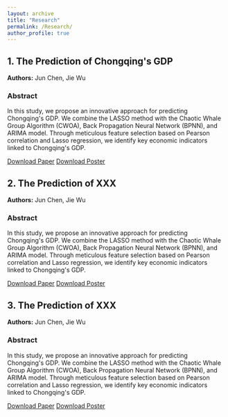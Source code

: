 ```yaml
---
layout: archive
title: "Research"
permalink: /Research/
author_profile: true
---
```


## 1. The Prediction of Chongqing's GDP

**Authors:** Jun Chen, Jie Wu  

### Abstract

In this study, we propose an innovative approach for predicting Chongqing's GDP. We combine the LASSO method with the Chaotic Whale Group Algorithm (CWOA), Back Propagation Neural Network (BPNN), and ARIMA model. Through meticulous feature selection based on Pearson correlation and Lasso regression, we identify key economic indicators linked to Chongqing's GDP.

[Download Paper](http://ChenJuntao1.github.io/files/My%20paper1.pdf)
[Download Poster](http://ChenJuntao1.github.io/files/Poster1.pdf)

## 2. The Prediction of XXX
**Authors:** Jun Chen, Jie Wu  

### Abstract

In this study, we propose an innovative approach for predicting Chongqing's GDP. We combine the LASSO method with the Chaotic Whale Group Algorithm (CWOA), Back Propagation Neural Network (BPNN), and ARIMA model. Through meticulous feature selection based on Pearson correlation and Lasso regression, we identify key economic indicators linked to Chongqing's GDP.

[Download Paper](http://ChenJuntao1.github.io/files/My%20paper1.pdf)
[Download Poster](http://ChenJuntao1.github.io/files/Poster2.pdf)

## 3. The Prediction of XXX
**Authors:** Jun Chen, Jie Wu  

### Abstract

In this study, we propose an innovative approach for predicting Chongqing's GDP. We combine the LASSO method with the Chaotic Whale Group Algorithm (CWOA), Back Propagation Neural Network (BPNN), and ARIMA model. Through meticulous feature selection based on Pearson correlation and Lasso regression, we identify key economic indicators linked to Chongqing's GDP.

[Download Paper](http://ChenJuntao1.github.io/files/My%20paper1.pdf)
[Download Poster](http://ChenJuntao1.github.io/files/My%20poster1.pdf)
